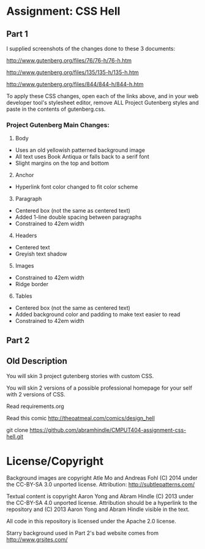 Assignment: CSS Hell
====================

Part 1
------

I supplied screenshots of the changes done to these 3 documents:

http://www.gutenberg.org/files/76/76-h/76-h.htm

http://www.gutenberg.org/files/135/135-h/135-h.htm

http://www.gutenberg.org/files/844/844-h/844-h.htm

To apply these CSS changes, open each of the links above, and in your web
developer tool's stylesheet editor, remove ALL Project Gutenberg styles and
paste in the contents of gutenberg.css.

### Project Gutenberg Main Changes:

1. Body
  - Uses an old yellowish patterned background image
  - All text uses Book Antiqua or falls back to a serif font
  - Slight margins on the top and bottom
2. Anchor
  - Hyperlink font color changed to fit color scheme
3. Paragraph
  - Centered box (not the same as centered text)
  - Added 1-line double spacing between paragraphs
  - Constrained to 42em width
4. Headers
  - Centered text
  - Greyish text shadow
5. Images
  - Constrained to 42em width
  - Ridge border
6. Tables
  - Centered box (not the same as centered text)
  - Added background color and padding to make text easier to read
  - Constrained to 42em width

Part 2
------



Old Description
---------------

You will skin 3 project gutenberg stories with custom CSS.

You will skin 2 versions of a possible professional homepage for your
self with 2 versions of CSS.

Read requirements.org

Read this comic http://theoatmeal.com/comics/design_hell

git clone https://github.com/abramhindle/CMPUT404-assignment-css-hell.git

License/Copyright
=================

Background images are copyright Atle Mo and Andreas Fohl (C) 2014 under the 
CC-BY-SA 3.0 unported license.  Attribution: http://subtlepatterns.com/

Textual content is copyright Aaron Yong and Abram Hindle (C) 2013 under the 
CC-BY-SA 4.0 unported license. Attribution should be a hyperlink to the
repository and (C) 2013 Aaron Yong and Abram Hindle visible in the text.

All code in this repository is licensed under the Apache 2.0 license.

Starry background used in Part 2's bad website comes from 
http://www.grsites.com/


